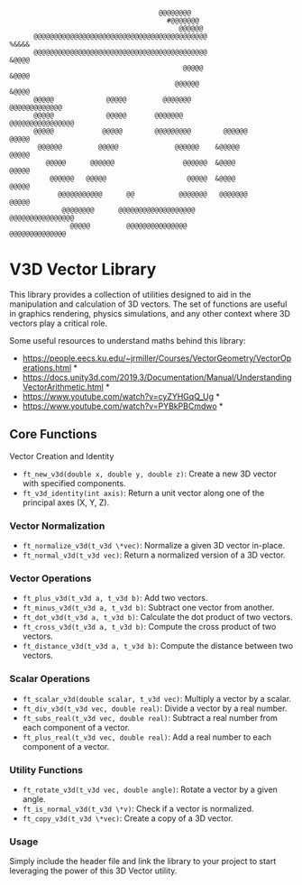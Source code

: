 ```                                                          
                                                                                
                                     @@@@@@@@                                    
                                       #@@@@@@@                                 
                                          @@@@@@                               
      @@@@@@@@@@@@@@@@@@@@@@@@@@@@@@@@@@@@@@@@@@@                 %&&&&         
      @@@@@@@@@@@@@@@@@@@@@@@@@@@@@@@@@@@@@@@@@@@                 &@@@@         
                                           @@@@@                  &@@@@         
                                         @@@@@@                   &@@@@         
      @@@@@             @@@@@         @@@@@@@             @@@@@@@@@@@@@         
      @@@@@             @@@@@       @@@@@@@            @@@@@@@@@@@@@@@@         
      @@@@@            @@@@@        @@@@@@@@@        @@@@@@       @@@@@         
       @@@@@@         @@@@@              @@@@@@    &@@@@@         @@@@@         
         @@@@@      @@@@@@                 @@@@@@  &@@@@          @@@@@         
          @@@@@@   @@@@@                    @@@@@  &@@@@          @@@@@         
            @@@@@@@@@@@      @@           @@@@@@@   @@@@@@@       @@@@@         
             @@@@@@@@      @@@@@@@@@@@@@@@@@@@         @@@@@@@@@@@@@@@@         
               @@@@@         @@@@@@@@@@@@@@@             @@@@@@@@@@@@@@         
```

# V3D Vector Library #
This library provides a collection of utilities designed to aid in the manipulation and calculation of 3D vectors. The set of functions are useful in graphics rendering, physics simulations, and any other context where 3D vectors play a critical role.

Some useful resources to understand maths behind this library:

* https://people.eecs.ku.edu/~jrmiller/Courses/VectorGeometry/VectorOperations.html *
* https://docs.unity3d.com/2019.3/Documentation/Manual/UnderstandingVectorArithmetic.html *
* https://www.youtube.com/watch?v=cyZYHGqQ_Ug *
* https://www.youtube.com/watch?v=PYBkPBCmdwo *

## Core Functions ##
Vector Creation and Identity

- `ft_new_v3d(double x, double y, double z)`: Create a new 3D vector with specified components.
- `ft_v3d_identity(int axis)`: Return a unit vector along one of the principal axes (X, Y, Z).

### Vector Normalization ###

- `ft_normalize_v3d(t_v3d \*vec)`: Normalize a given 3D vector in-place.
- `ft_normal_v3d(t_v3d vec)`: Return a normalized version of a 3D vector.

### Vector Operations ###

- `ft_plus_v3d(t_v3d a, t_v3d b)`: Add two vectors.
- `ft_minus_v3d(t_v3d a, t_v3d b)`: Subtract one vector from another.
- `ft_dot_v3d(t_v3d a, t_v3d b)`: Calculate the dot product of two vectors.
- `ft_cross_v3d(t_v3d a, t_v3d b)`: Compute the cross product of two vectors.
- `ft_distance_v3d(t_v3d a, t_v3d b)`: Compute the distance between two vectors.

### Scalar Operations ###

- `ft_scalar_v3d(double scalar, t_v3d vec)`: Multiply a vector by a scalar.
- `ft_div_v3d(t_v3d vec, double real)`: Divide a vector by a real number.
- `ft_subs_real(t_v3d vec, double real)`: Subtract a real number from each component of a vector.
- `ft_plus_real(t_v3d vec, double real)`: Add a real number to each component of a vector.

### Utility Functions ###

- `ft_rotate_v3d(t_v3d vec, double angle)`: Rotate a vector by a given angle.
- `ft_is_normal_v3d(t_v3d \*v)`: Check if a vector is normalized.
- `ft_copy_v3d(t_v3d \*vec)`: Create a copy of a 3D vector.

### Usage ###
Simply include the header file and link the library to your project to start leveraging the power of this 3D Vector utility.